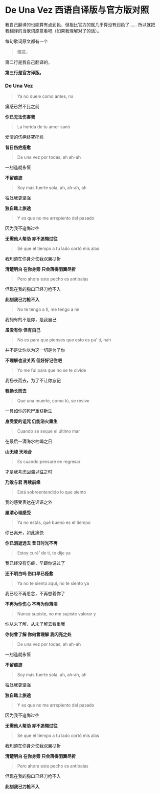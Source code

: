 # De Una Vez 西语自译版与官方版对照

我自己翻译的也能算有点润色，但相比官方的就几乎算没有润色了…… 所以就把我翻译的当歌词原意看吧（如果我理解对了的话）。

每句歌词原文都有一个

> 缩进，

第二行是我自己翻译的，

__第三行是官方译版。__





### De Una Vez

> Ya no duele como antes, no

痛感已然不比之前

__你已无法伤害我__

> La herida de tu amor sanó

爱情的伤疤终究痊愈

__昔日伤疤痊愈__

> De una vez por todas, ah ah-ah

一刻造就永恒

__不留痕迹__

> Soy más fuerte sola, ah, ah-ah, ah

独处我更坚强

__独自踏上旅途__

> Y es que no me arrepiento del pasado

因为我不追悔过往

__无需他人帮助 亦不追悔过往__

> Sé que el tiempo a tu lado cortó mis alas

我知道在你身旁使我双翼尽折

__清楚明白 在你身旁 只会落得羽翼尽折__

> Pero ahora este pecho es antibalas

但现在我的胸口已经刀枪不入

__此刻我已刀枪不入__

> No te tengo a ti, me tengo a mí

我拥有的不是你，是我自己

__虽没有你 但有自己__

> No es para que pienses que esto es pa' ti, nah

并不是让你以为这一切是为了你

__不理解也没关系 但好好记住吧__

> Yo me fui para que no se te olvide

我扬长而去，为了不让你忘记

__我扬长而去__

> Que una muerte, como tú, se revivе

一具如你的死尸重获新生

__身受爱的诅咒 仍能浴火重生__

> Cuando se seque еl último mar

在最后一滴海水枯竭之日

__山无棱 天地合__

> Es cuando pensaré en regresar

才是我考虑回溯以往之时

__乃敢与君 再续前缘__

> Está sobreentendido lo que siento

我的感受表达在话语之外

__厘清心理感受__

> Ya no estás, qué bueno es el tiempo

你已离开，如此痛快

__你已消逝远去 昔日时光不再__

> Estoy curá' de ti, te dije ya

我已经没有伤痕，早跟你说过了

__还不明白吗 伤口早已痊愈__

> Ya no te siento aquí, no te siento ya

我已经不再思念，不再想着你了

__不再为你伤心 不再为你落泪__

> Nunca supiste, no me supiste valorar y

你从未了解，从未了解去看重我

__你何曾了解 你何曾理解 我闪亮之处__

> De una vez por todas, ah ah-ah

一刻造就永恒

__不留痕迹__

> Soy más fuerte sola, ah, ah-ah, ah

独处我更坚强

__独自踏上旅途__

> Y es que no me arrepiento del pasado

因为我不追悔过往

__无需他人帮助 亦不追悔过往__

> Sé que el tiempo a tu lado cortó mis alas

我知道在你身旁使我双翼尽折

__清楚明白 在你身旁 只会落得羽翼尽折__

> Pero ahora este pecho es antibalas

但现在我的胸口已经刀枪不入

__此刻我已刀枪不入__